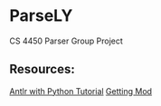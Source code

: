 # ParseLY
CS 4450 Parser Group Project

## Resources:
[Antlr with Python Tutorial](https://faun.pub/introduction-to-antlr-python-af8a3c603d23)
[Getting Mod](https://keyholesoftware.com/2020/01/21/an-antlr4-based-expression-parser/)
